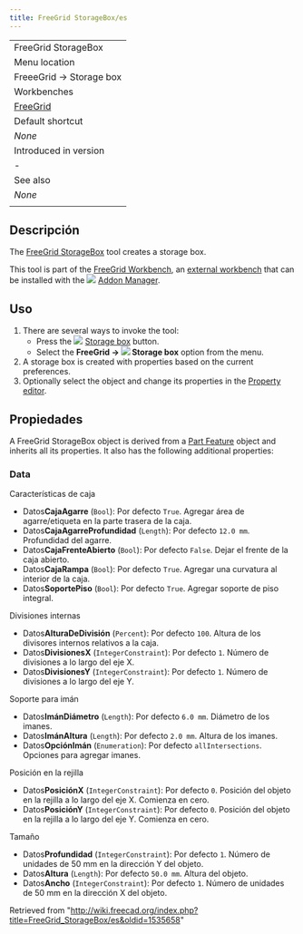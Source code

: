 ```yaml
---
title: FreeGrid StorageBox/es
---
```

|  |
| --- |
| FreeGrid StorageBox |
| Menu location |
| FreeeGrid → Storage box |
| Workbenches |
| [FreeGrid](/FreeGrid_Workbench "FreeGrid Workbench") |
| Default shortcut |
| *None* |
| Introduced in version |
| - |
| See also |
| *None* |
|  |

## Descripción

The [FreeGrid StorageBox](/FreeGrid_StorageBox "FreeGrid StorageBox") tool creates a storage box.

This tool is part of the [FreeGrid Workbench](/FreeGrid_Workbench "FreeGrid Workbench"), an [external workbench](/External_workbenches "External workbenches") that can be installed with the ![](/images/Std_AddonMgr.svg) [Addon Manager](/Std_AddonMgr "Std AddonMgr").

## Uso

1. There are several ways to invoke the tool:
   * Press the ![](/images/FreeGrid_StorageBox.svg) [Storage box](/FreeGrid_StorageBox "FreeGrid StorageBox") button.
   * Select the **FreeGrid → ![](/images/FreeGrid_StorageBox.svg) Storage box** option from the menu.
2. A storage box is created with properties based on the current preferences.
3. Optionally select the object and change its properties in the [Property editor](/Property_editor "Property editor").

## Propiedades

A FreeGrid StorageBox object is derived from a [Part Feature](/Part_Feature "Part Feature") object and inherits all its properties. It also has the following additional properties:

### Data

Características de caja

* Datos**CajaAgarre** (`Bool`): Por defecto `True`. Agregar área de agarre/etiqueta en la parte trasera de la caja.
* Datos**CajaAgarreProfundidad** (`Length`): Por defecto `12.0 mm`. Profundidad del agarre.
* Datos**CajaFrenteAbierto** (`Bool`): Por defecto `False`. Dejar el frente de la caja abierto.
* Datos**CajaRampa** (`Bool`): Por defecto `True`. Agregar una curvatura al interior de la caja.
* Datos**SoportePiso** (`Bool`): Por defecto `True`. Agregar soporte de piso integral.

Divisiones internas

* Datos**AlturaDeDivisión** (`Percent`): Por defecto `100`. Altura de los divisores internos relativos a la caja.
* Datos**DivisionesX** (`IntegerConstraint`): Por defecto `1`. Número de divisiones a lo largo del eje X.
* Datos**DivisionesY** (`IntegerConstraint`): Por defecto `1`. Número de divisiones a lo largo del eje Y.

Soporte para imán

* Datos**ImánDiámetro** (`Length`): Por defecto `6.0 mm`. Diámetro de los imanes.
* Datos**ImánAltura** (`Length`): Por defecto `2.0 mm`. Altura de los imanes.
* Datos**OpciónImán** (`Enumeration`): Por defecto `allIntersections`. Opciones para agregar imanes.

Posición en la rejilla

* Datos**PosiciónX** (`IntegerConstraint`): Por defecto `0`. Posición del objeto en la rejilla a lo largo del eje X. Comienza en cero.
* Datos**PosiciónY** (`IntegerConstraint`): Por defecto `0`. Posición del objeto en la rejilla a lo largo del eje Y. Comienza en cero.

Tamaño

* Datos**Profundidad** (`IntegerConstraint`): Por defecto `1`. Número de unidades de 50 mm en la dirección Y del objeto.
* Datos**Altura** (`Length`): Por defecto `50.0 mm`. Altura del objeto.
* Datos**Ancho** (`IntegerConstraint`): Por defecto `1`. Número de unidades de 50 mm en la dirección X del objeto.

Retrieved from "<http://wiki.freecad.org/index.php?title=FreeGrid_StorageBox/es&oldid=1535658>"
